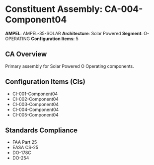 # Constituent Assembly: CA-004-Component04

**AMPEL**: AMPEL-35-SOLAR
**Architecture**: Solar Powered
**Segment**: O-OPERATING
**Configuration Items**: 5

## CA Overview
Primary assembly for Solar Powered O Operating components.

## Configuration Items (CIs)
- CI-001-Component04
- CI-002-Component04
- CI-003-Component04
- CI-004-Component04
- CI-005-Component04

## Standards Compliance
- FAA Part 25
- EASA CS-25
- DO-178C
- DO-254
